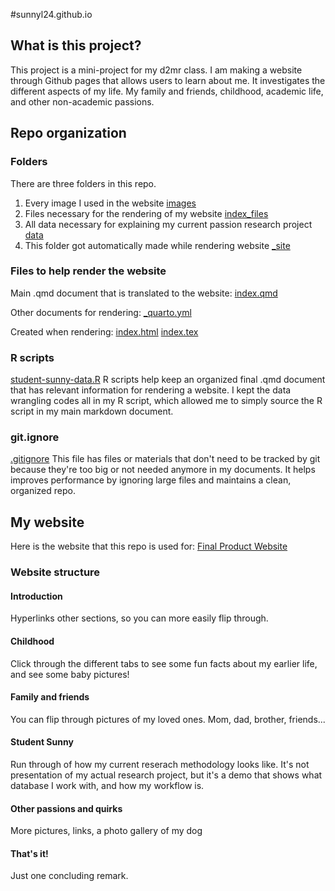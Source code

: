 #sunnyl24.github.io

## What is this project?

This project is a mini-project for my d2mr class. I am making a website through Github pages that allows users to learn about me. 
It investigates the different aspects of my life. My family and friends, childhood, academic life, and other non-academic passions. 

## Repo organization 

### Folders 

There are three folders in this repo. 
1. Every image I used in the website
[images](https://github.com/sunnyl24/sunnyl24.github.io/tree/main/images) 
2. Files necessary for the rendering of my website
[index_files](https://github.com/sunnyl24/sunnyl24.github.io/tree/main/index_files) 
3. All data necessary for explaining my current passion research project
[data](https://github.com/sunnyl24/sunnyl24.github.io/tree/main/data) 
4. This folder got automatically made while rendering website
[_site](https://github.com/sunnyl24/sunnyl24.github.io/tree/main/_site) 


### Files to help render the website 

Main .qmd document that is translated to the website: 
[index.qmd](https://github.com/sunnyl24/sunnyl24.github.io/tree/main/index.qmd)

Other documents for rendering: 
[_quarto.yml](https://github.com/sunnyl24/sunnyl24.github.io/tree/main/_quarto.yml)

Created when rendering:
[index.html](https://github.com/sunnyl24/sunnyl24.github.io/tree/main/index.html)
[index.tex](https://github.com/sunnyl24/sunnyl24.github.io/tree/main/index.tex)

### R scripts 

[student-sunny-data.R](https://github.com/sunnyl24/sunnyl24.github.io/tree/main/student-sunny-data.R)
R scripts help keep an organized final .qmd document that has relevant information for rendering a website. 
I kept the data wrangling codes all in my R script, which allowed me to simply source the R script in my main markdown document. 

### git.ignore 

[.gitignore](https://github.com/sunnyl24/sunnyl24.github.io/tree/main/.gitignore)
This file has files or materials that don't need to be tracked by git because they're too big or not needed anymore in my documents. 
It helps improves performance by ignoring large files and maintains a clean, organized repo. 

## My website 

Here is the website that this repo is used for: [Final Product Website](https://sunnyl24.github.io/)

### Website structure 

#### Introduction

Hyperlinks other sections, so you can more easily flip through.

#### Childhood

Click through the different tabs to see some fun facts about my earlier life, and see some baby pictures! 

#### Family and friends 

You can flip through pictures of my loved ones. 
Mom, dad, brother, friends...

#### Student Sunny 

Run through of how my current reserach methodology looks like. It's not presentation of my actual research project, but it's a demo that shows what database I work with, and how my workflow is. 

#### Other passions and quirks 

More pictures, links, a photo gallery of my dog 

#### That's it! 

Just one concluding remark. 





